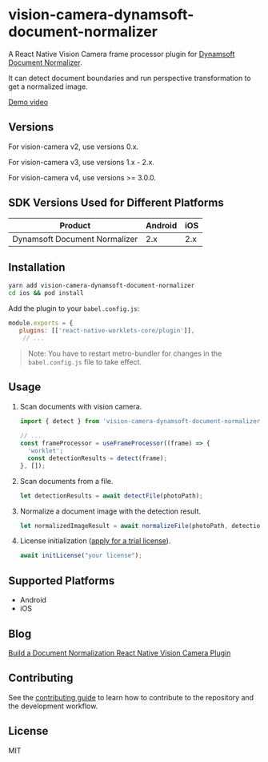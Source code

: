 
# vision-camera-dynamsoft-document-normalizer

A React Native Vision Camera frame processor plugin for [Dynamsoft Document Normalizer](https://www.dynamsoft.com/document-normalizer/docs/).

It can detect document boundaries and run perspective transformation to get a normalized image.

[Demo video](https://user-images.githubusercontent.com/5462205/200720562-a7b91e06-cf6c-4235-a8cd-ef200012a42a.MP4)

## Versions

For vision-camera v2, use versions 0.x.

For vision-camera v3, use versions 1.x - 2.x.

For vision-camera v4, use versions >= 3.0.0.

## SDK Versions Used for Different Platforms

| Product      | Android |    iOS |
| ----------- | ----------- | -----------  | 
| Dynamsoft Document Normalizer    | 2.x       | 2.x     |

## Installation

```sh
yarn add vision-camera-dynamsoft-document-normalizer
cd ios && pod install
```

Add the plugin to your `babel.config.js`:

```js
module.exports = {
   plugins: [['react-native-worklets-core/plugin']],
    // ...
```

> Note: You have to restart metro-bundler for changes in the `babel.config.js` file to take effect.

## Usage

1. Scan documents with vision camera.
   
   ```js
   import { detect } from 'vision-camera-dynamsoft-document-normalizer';
 
   // ...
   const frameProcessor = useFrameProcessor((frame) => {
     'worklet';
     const detectionResults = detect(frame);
   }, []);
   ```
   
2. Scan documents from a file.

   ```ts
   let detectionResults = await detectFile(photoPath);
   ```

3. Normalize a document image with the detection result.

   ```ts
   let normalizedImageResult = await normalizeFile(photoPath, detectionResult.location,{saveNormalizationResultAsFile:true});
   ```

4. License initialization ([apply for a trial license](https://www.dynamsoft.com/customer/license/trialLicense/?product=ddn)).

   ```ts
   await initLicense("your license");
   ```

## Supported Platforms

* Android
* iOS

## Blog

[Build a Document Normalization React Native Vision Camera Plugin](https://www.dynamsoft.com/codepool/react-native-vision-camera-document-normalizer-plugin.html)

## Contributing

See the [contributing guide](CONTRIBUTING.md) to learn how to contribute to the repository and the development workflow.

## License

MIT
